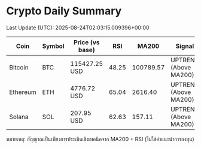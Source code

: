 # Crypto Daily Summary

Last Update (UTC): 2025-08-24T02:03:15.009396+00:00

| Coin | Symbol | Price (vs base) | RSI | MA200 | Signal |
|------|--------|------------------|-----|-------|--------|
| Bitcoin | BTC | 115427.25 USD | 48.25 | 100789.57 | UPTREND (Above MA200) |
| Ethereum | ETH | 4776.72 USD | 65.04 | 2616.40 | UPTREND (Above MA200) |
| Solana | SOL | 207.95 USD | 62.63 | 157.11 | UPTREND (Above MA200) |

หมายเหตุ: สัญญาณเป็นเพียงการประเมินเชิงเทคนิคจาก MA200 + RSI (ไม่ใช่คำแนะนำการลงทุน)